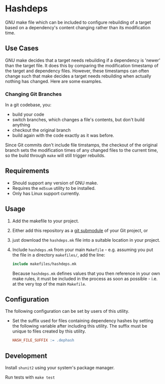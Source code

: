 # Hashdeps

GNU make file which can be included to configure rebuilding of a target based on a dependency's content changing rather than its modification time.

## Use Cases

GNU make decides that a target needs rebuilding if a dependency is 'newer' than the target file. It does this by comparing the modification timestamp of the target and dependency files. However, these timestamps can often change such that make decides a target needs rebuilding when actually nothing has changed. Here are some examples.

### Changing Git Branches

In a git codebase, you:

- build your code
- switch branches, which changes a file's contents, but don't build anything
- checkout the original branch
- build again with the code exactly as it was before.

Since Git commits don't include file timstamps, the checkout of the original branch sets the modification times of any changed files to the current time, so the build through `make` will still trigger rebuilds.


## Requirements

- Should support any version of GNU make.
- Requires the `md5sum` utility to be installed.
- Only has Linux support currently.

## Usage

1. Add the makefile to your project.
  1. Either add this repository as a [git submodule](https://github.com/blog/2104-working-with-submodules) of your Git project, or
  1. just download the `hashdeps.mk` file into a suitable location in your project.
1. Include `hashdeps.mk` from your main `Makefile` - e.g. assuming you put the file in a directory `makefiles/`, add the line:

    ```makefile
    include makefiles/hashdeps.mk
    ```

    Because `hashdeps.mk` defines values that you then reference in your own make rules, it must be included in the process as soon as possible - i.e. at the very top of the main `Makefile`.

## Configuration

The following configuration can be set by users of this utility.

- Set the suffix used for files containing dependency hashes by setting the following variable after including this utility. The suffix must be unique to files created by this utility.

    ```makefile
    HASH_FILE_SUFFIX := .dephash
    ```

## Development

Install `shunit2` using your system's package manager.

Run tests with `make test`
